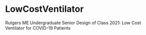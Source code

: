 # LowCostVentilator
Rutgers ME Undergraduate Senior Design of Class 2021: Low Cost Ventilator for COVID-19 Patients
